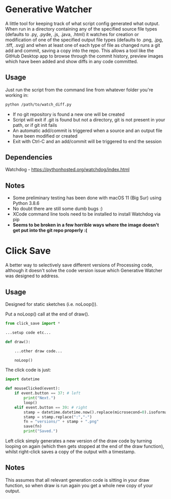 # Generative Watcher

A little tool for keeping track of what script config generated what output.
When run in a directory containing any of the specified source file types (defaults to .py, .pyde, .js, .java, .html)
it watches for creation or modification of one of the specified output file types (defaults to .png, .jpg, .tiff, .svg)
and when at least one of each type of file as changed runs a git add and commit, saving a copy into the repo.
This allows a tool like the GitHub Desktop app to browse through the commit history, preview images which have been added
and show diffs in any code committed.

## Usage
Just run the script from the command line from whatever folder you're working in:
```bash
python /path/to/watch_diff.py
```
- If no git repository is found a new one will be created
- Script will exit if .git is found but not a directory, git is not present in your path, or if git init fails
- An automatic add/commit is triggered when a source and an output file have been modified or created
- Exit with Ctrl-C and an add/commit will be triggered to end the session
## Dependencies
Watchdog - https://pythonhosted.org/watchdog/index.html

## Notes
- Some preliminary testing has been done with macOS 11 (Big Sur) using Python 3.8.6
- No doubt there are still some dumb bugs :)
- XCode command line tools need to be installed to install Watchdog via pip
- **Seems to be broken in a few horrible ways where the image doesn't get put into the git repo properly :(**

# Click Save
A better way to selectively save different versions of Processing code, although it doesn't solve the code version issue which Generative Watcher was designed to address.

## Usage
Designed for static sketches (i.e. noLoop()).

Put a noLoop() call at the end of draw().

```python
from click_save import *

...setup code etc...

def draw():

    ...other draw code...

    noLoop()
```

The click code is just:

```python
import datetime

def mouseClicked(event):
    if event.button == 37: # left
        print("Next.")
        loop()
    elif event.button == 39: # right
        stamp = datetime.datetime.now().replace(microsecond=0).isoformat()
        stamp = stamp.replace(":","-")
        fn = "versions/" + stamp + ".png"
        save(fn)
        print("Saved.")
```

Left click simply generates a new version of the draw code by turning looping on again (which then gets stopped at the end of the draw function), whilst right-click saves a copy of the output with a timestamp.

## Notes
This assumes that all relevant generation code is sitting in your draw function, so when draw is run again you get a whole new copy of your output.